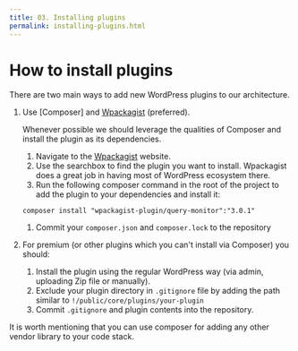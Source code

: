 ```yaml
---
title: 03. Installing plugins
permalink: installing-plugins.html
---
```


# How to install plugins

There are two main ways to add new WordPress plugins to our architecture.

1. Use [Composer] and [Wpackagist](https://wpackagist.org/) (preferred).

    Whenever possible we should leverage the qualities of Composer and install the plugin as its dependencies.
    
    1. Navigate to the [Wpackagist](https://wpackagist.org/) website.
    1. Use the searchbox to find the plugin you want to install. Wpackagist does a great job in having most of WordPress ecosystem there.
    1. Run the following composer command in the root of the project to add the plugin to your dependencies and install it:  
    ```
    composer install "wpackagist-plugin/query-monitor":"3.0.1"
    ```
    1. Commit your `composer.json` and `composer.lock` to the repository

1. For premium (or other plugins which you can't install via Composer) you should:
    1. Install the plugin using the regular WordPress way (via admin, uploading Zip file or manually).
    1. Exclude your plugin directory in `.gitignore` file by adding the path similar to `!/public/core/plugins/your-plugin`
    1. Commit `.gitignore` and plugin contents into the repository.
    
It is worth mentioning that you can use composer for adding any other vendor library to your code stack.